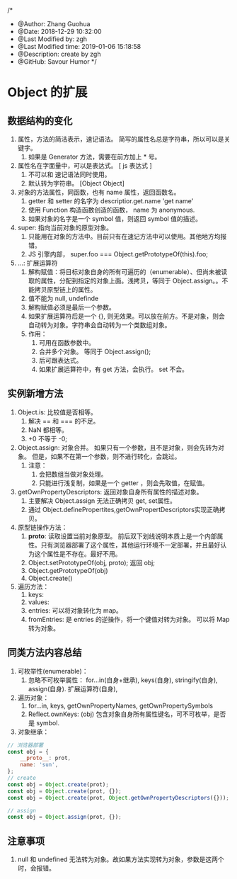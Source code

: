 /*
* @Author: Zhang Guohua
* @Date:   2018-12-29 10:32:00
* @Last Modified by:   zgh
* @Last Modified time: 2019-01-06 15:18:58
* @Description: create by zgh
* @GitHub: Savour Humor
*/
# Object 的扩展

## 数据结构的变化
1. 属性，方法的简洁表示，速记语法。 简写的属性名总是字符串，所以可以是关键字。
    1. 如果是 Generator 方法，需要在前方加上 * 号。
2. 属性名在字面量中，可以是表达式。 [ js 表达式 ]
    1. 不可以和 速记语法同时使用。
    2. 默认转为字符串。 [Object Object]
3. 对象的方法属性，同函数，也有 name 属性，返回函数名。
    1. getter 和 setter 的名字为 descriptior.get.name 'get name'
    2. 使用 Function 构造函数创造的函数， name 为 anonymous.
    3. 如果对象的名字是一个 symbol 值，则返回 symbol 值的描述。
4. super: 指向当前对象的原型对象。
    1. 只能用在对象的方法中。目前只有在速记方法中可以使用。其他地方均报错。
    2. JS 引擎内部， super.foo === Object.getPrototypeOf(this).foo;
5. ...: 扩展运算符
    1. 解构赋值：将目标对象自身的所有可遍历的（enumerable）、但尚未被读取的属性，分配到指定的对象上面。浅拷贝，等同于 Object.assign。。不能拷贝原型链上的属性。 
    2. 值不能为 null, undefinde
    3. 解构赋值必须是最后一个参数。
    5. 如果扩展运算符后是一个 {}, 则无效果。可以放在前方。不是对象，则会自动转为对象。字符串会自动转为一个类数组对象。
    5. 作用：
        1. 可用在函数参数中。
        2. 合并多个对象。 等同于 Object.assign();
        3. 后可跟表达式。
        4. 如果扩展运算符中，有 get 方法，会执行。 set 不会。

## 实例新增方法
1. Object.is: 比较值是否相等。
    1. 解决 == 和 === 的不足。
    2. NaN 都相等。
    3. +0 不等于 -0;
2. Object.assign: 对象合并。 如果只有一个参数，且不是对象，则会先转为对象。 但是，如果不在第一个参数，则不进行转化，会跳过。
    1. 注意：
        1. 会把数组当做对象处理。
        2. 只能进行浅复制，如果是一个 getter ，则会先取值，在赋值。
3. getOwnPropertyDescriptors: 返回对象自身所有属性的描述对象。
    1. 主要解决 Object.assign 无法正确拷贝 get, set属性。
    2. 通过 Object.definePropertites,getOwnPropertDescriptors实现正确拷贝。
4. 原型链操作方法：
    1. __proto__: 读取设置当前对象原型。 前后双下划线说明本质上是一个内部属性。只有浏览器部署了这个属性，其他运行环境不一定部署，并且最好认为这个属性是不存在。最好不用。
    2. Object.setPrototypeOf(obj, proto); 返回 obj;
    3. Object.getPrototypeOf(obj)
    4. Object.create()
5. 遍历方法：
    1. keys:
    2. values:
    3. entries: 可以将对象转化为 map。
    4. fromEntries: 是 entries 的逆操作，将一个键值对转为对象。 可以将 Map 转为对象。


## 同类方法内容总结
1. 可枚举性(enumerable)： 
    1. 忽略不可枚举属性： for...in(自身+继承), keys(自身), stringify(自身), assign(自身). 扩展运算符(自身),
2. 遍历对象：
    1. for...in, keys, getOwnPropertyNames, getOwnPropertySymbols
    2. Reflect.ownKeys: (obj) 包含对象自身所有属性键名，可不可枚举，是否是 symbol.
3. 对象继承：
```js
// 浏览器部署
const obj = {
    __proto__: prot,
    name: 'sun',
};
// create
const obj = Object.create(prot);
const obj = Object.create(prot, {});
const obj = Object.create(prot, Object.getOwnPropertyDescriptors({}));

// assign
const obj = Object.assign(prot, {});
```


## 注意事项
1. null 和 undefined 无法转为对象。故如果方法实现转为对象，参数是这两个时，会报错。

